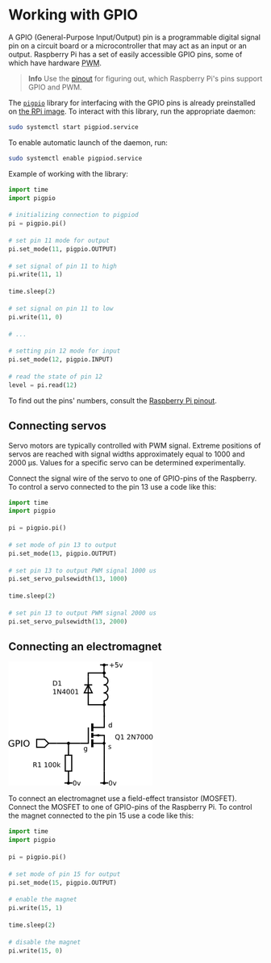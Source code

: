 # Working with GPIO

A GPIO (General-Purpose Input/Output) pin is a programmable digital signal pin on a circuit board or a microcontroller that may act as an input or an output. Raspberry Pi has a set of easily accessible GPIO pins, some of which have hardware <abbr title="Pulse-width modulation">PWM</abbr>.

> **Info** Use the [pinout](https://pinout.xyz) for figuring out, which Raspberry Pi's pins support GPIO and PWM.

The [`pigpio`](http://abyz.me.uk/rpi/pigpio) library for interfacing with the GPIO pins is already preinstalled on [the RPi image](microsd_images.md). To interact with this library, run the appropriate daemon:

```bash
sudo systemctl start pigpiod.service
```

To enable automatic launch of the daemon, run:

```bash
sudo systemctl enable pigpiod.service
```

Example of working with the library:

```python
import time
import pigpio

# initializing connection to pigpiod
pi = pigpio.pi()

# set pin 11 mode for output
pi.set_mode(11, pigpio.OUTPUT)

# set signal of pin 11 to high
pi.write(11, 1)

time.sleep(2)

# set signal on pin 11 to low
pi.write(11, 0)

# ...

# setting pin 12 mode for input
pi.set_mode(12, pigpio.INPUT)

# read the state of pin 12
level = pi.read(12)
```

To find out the pins' numbers, consult the [Raspberry Pi pinout](https://pinout.xyz).

## Connecting servos

Servo motors are typically controlled with PWM signal. Extreme positions of servos are reached with signal widths approximately equal to 1000 and 2000 µs. Values for a specific servo can be determined experimentally.

Connect the signal wire of the servo to one of GPIO-pins of the Raspberry. To control a servo connected to the pin 13 use a code like this:

```python
import time
import pigpio

pi = pigpio.pi()

# set mode of pin 13 to output
pi.set_mode(13, pigpio.OUTPUT)

# set pin 13 to output PWM signal 1000 us
pi.set_servo_pulsewidth(13, 1000)

time.sleep(2)

# set pin 13 to output PWM signal 2000 us
pi.set_servo_pulsewidth(13, 2000)
```

## Connecting an electromagnet

![GPIO Mosfet Magnet Connection](../assets/gpio_mosfet_magnet.png)

To connect an electromagnet use a field-effect transistor (MOSFET). Connect the MOSFET to one of GPIO-pins of the Raspberry Pi. To control the magnet connected to the pin 15 use a code like this:

```python
import time
import pigpio

pi = pigpio.pi()

# set mode of pin 15 for output
pi.set_mode(15, pigpio.OUTPUT)

# enable the magnet
pi.write(15, 1)

time.sleep(2)

# disable the magnet
pi.write(15, 0)
```
